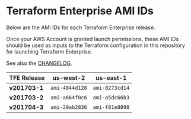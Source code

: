 # Terraform Enterprise AMI IDs

Below are the AMI IDs for each Terraform Enterprise release.

Once your AWS Account is granted launch permissions, these AMI IDs should be
used as inputs to the Terraform configuration in this repository for launching
Terraform Enterprise.

See also the [CHANGELOG](../CHANGELOG.md).

| TFE Release     | us-west-2      | us-east-1      |
| --------------- | -------------- | -------------- |
| **v201703-1**   | `ami-4844d128` | `ami-0273cd14` |
| **v201703-2**   | `ami-a664f0c6` | `ami-a5dc66b3` |
| **v201704-3**   | `ami-20ab2836` | `ami-f81e8898` |
